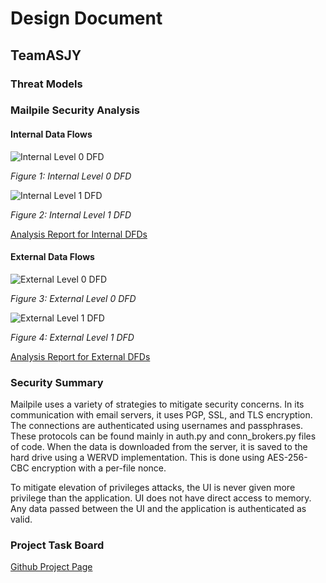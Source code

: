 # Design Document
## TeamASJY

### Threat Models

### Mailpile Security Analysis

#### Internal Data Flows

![Internal Level 0 DFD](https://i.imgur.com/AV3WEji.png)

*Figure 1: Internal Level 0 DFD*

![Internal Level 1 DFD](https://i.imgur.com/WPKahb7.png)

*Figure 2: Internal Level 1 DFD*

[Analysis Report for Internal DFDs](http://htmlpreview.github.io/?https://github.com/SethRedwine/CSCI8420-TeamASJY/blob/master/DATA_FLOW_DIAGRAMS/InternalDataFlowReport.htm)

#### External Data Flows

![External Level 0 DFD](https://i.imgur.com/XmuXBcg.png)

*Figure 3: External Level 0 DFD*


![External Level 1 DFD](https://i.imgur.com/eD7mkt4.png)

*Figure 4: External Level 1 DFD*

[Analysis Report for External DFDs](http://htmlpreview.github.io/?https://github.com/SethRedwine/CSCI8420-TeamASJY/blob/master/DATA_FLOW_DIAGRAMS/ExternalDataFlowReport.htm)


### Security Summary

Mailpile uses a variety of strategies to mitigate security concerns. In its communication with email servers, it uses PGP, SSL, and TLS encryption. The connections are authenticated using usernames and passphrases. These protocols can be found mainly in auth.py and conn_brokers.py files of code. When the data is downloaded from the server, it is saved to the hard drive using a WERVD implementation. This is done using AES-256-CBC encryption with a per-file nonce.

To mitigate elevation of privileges attacks, the UI is never given more privilege than the application. UI does not have direct access to memory. Any data passed between the UI and the application is authenticated as valid. 

### Project Task Board

[Github Project Page](https://github.com/SethRedwine/CSCI8420-TeamASJY/projects/5)
